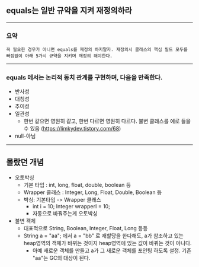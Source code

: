 ## equals는 일반 규약을 지켜 재정의하라

---

### 요약
`꼭 필요한 경우가 아니면 equals를 재정의 하지말자. 재정의시 클래스의 핵심
필드 모두를 빠짐없이 아래 5가시 규약을 지키며 재정의 해야한다.`

---

### equals 메서는 논리적 동치 관계를 구현하며, 다음을 만족한다.
 - 반사성
 - 대칭성
 - 추이성
 - 일관성  
   - 한번 같으면 영원히 같고, 한번 다르면 영원히 다르다. 불변 클래스를 예로 들을 수 있음 (https://limkydev.tistory.com/68)
 - null-아님
 
 ---
 
## 몰랐던 개념
- 오토박싱
  - 기본 타입 : int, long, float, double, boolean 등
  - Wrapper 클래스 : Integer, Long, Float, Double, Boolean 등
  - 박싱: 기본타입 -> Wrapper 클래스
    - int i = 10; Integer wrapperI = 10;
    - 자동으로 바꿔주는게 오토박싱
- 불변 객체
  - 대표적으로 String, Boolean, Integer, Float, Long 등등
  - String a = "aa"; 에서 a = "bb" 로 재할당을 한다해도, a가 참조하고 있는 heap영역의 객체가 바뀌는 것이지 heap영역에 있는 값이 바뀌는 것이 아니다.
    - 아예 새로운 객체를 만들고 a가 그 새로운 객체를 포인팅 하도록 설정. 기존 "aa"는 GC의 대상이 된다. 
    
  
